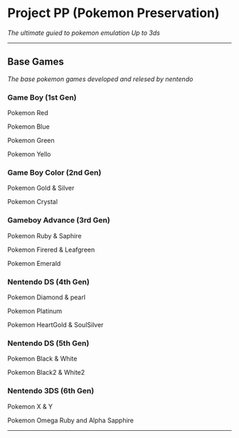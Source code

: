# Project PP (Pokemon Preservation) 
*The ultimate guied to pokemon emulation Up to 3ds*

---------------------------------------------------------
## Base Games
*The base pokemon games developed and relesed by nentendo* 

### Game Boy (1st Gen)

Pokemon Red

Pokemon Blue

Pokemon Green

Pokemon Yello

### Game Boy Color (2nd Gen)

Pokemon Gold & Silver 

Pokemon Crystal

### Gameboy Advance (3rd Gen)

Pokemon Ruby & Saphire 

Pokemon Firered & Leafgreen 

Pokemon Emerald 

### Nentendo DS (4th Gen)

Pokemon Diamond & pearl

Pokemon Platinum 

Pokemon HeartGold & SoulSilver

### Nentendo DS (5th Gen)

Pokemon Black & White

Pokemon Black2 & White2

### Nentendo 3DS (6th Gen)

Pokemon X & Y 

Pokemon Omega Ruby and Alpha Sapphire

------------------------------------






